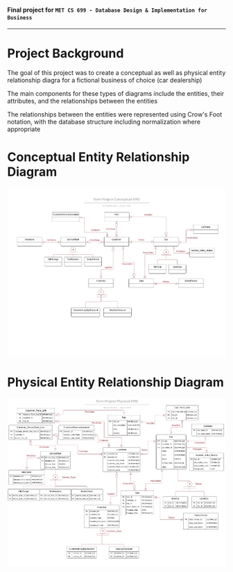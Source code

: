 #### Final project for `MET CS 699 - Database Design & Implementation for Business`
------

# Project Background

The goal of this project was to create a conceptual as well as physical entity relationship diagra for a fictional business of choice (car dealership)

The main components for these types of diagrams include the entities, their attributes, and the relationships between the entities

The relationships between the entities were represented using Crow's Foot notation, with the database structure including normalization where appropriate

# Conceptual Entity Relationship Diagram

![alt text](https://github.com/mhbrickley/database_creation/blob/main/jpg/conceptual_ERD.jpg)

# Physical Entity Relationship Diagram

![alt text](https://github.com/mhbrickley/database_creation/blob/main/jpg/physical_ERD.jpg)

